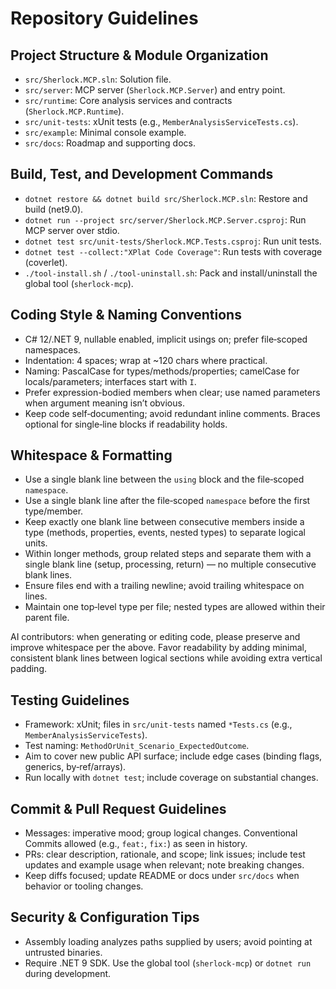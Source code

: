 # Repository Guidelines

## Project Structure & Module Organization
- `src/Sherlock.MCP.sln`: Solution file.
- `src/server`: MCP server (`Sherlock.MCP.Server`) and entry point.
- `src/runtime`: Core analysis services and contracts (`Sherlock.MCP.Runtime`).
- `src/unit-tests`: xUnit tests (e.g., `MemberAnalysisServiceTests.cs`).
- `src/example`: Minimal console example.
- `src/docs`: Roadmap and supporting docs.

## Build, Test, and Development Commands
- `dotnet restore && dotnet build src/Sherlock.MCP.sln`: Restore and build (net9.0).
- `dotnet run --project src/server/Sherlock.MCP.Server.csproj`: Run MCP server over stdio.
- `dotnet test src/unit-tests/Sherlock.MCP.Tests.csproj`: Run unit tests.
- `dotnet test --collect:"XPlat Code Coverage"`: Run tests with coverage (coverlet).
- `./tool-install.sh` / `./tool-uninstall.sh`: Pack and install/uninstall the global tool (`sherlock-mcp`).

## Coding Style & Naming Conventions
- C# 12/.NET 9, nullable enabled, implicit usings on; prefer file‑scoped namespaces.
- Indentation: 4 spaces; wrap at ~120 chars where practical.
- Naming: PascalCase for types/methods/properties; camelCase for locals/parameters; interfaces start with `I`.
- Prefer expression-bodied members when clear; use named parameters when argument meaning isn’t obvious.
- Keep code self‑documenting; avoid redundant inline comments. Braces optional for single‑line blocks if readability holds.

## Whitespace & Formatting
- Use a single blank line between the `using` block and the file‑scoped `namespace`.
- Use a single blank line after the file‑scoped `namespace` before the first type/member.
- Keep exactly one blank line between consecutive members inside a type (methods, properties, events, nested types) to separate logical units.
- Within longer methods, group related steps and separate them with a single blank line (setup, processing, return) — no multiple consecutive blank lines.
- Ensure files end with a trailing newline; avoid trailing whitespace on lines.
- Maintain one top‑level type per file; nested types are allowed within their parent file.

AI contributors: when generating or editing code, please preserve and improve whitespace per the above. Favor readability by adding minimal, consistent blank lines between logical sections while avoiding extra vertical padding.

## Testing Guidelines
- Framework: xUnit; files in `src/unit-tests` named `*Tests.cs` (e.g., `MemberAnalysisServiceTests`).
- Test naming: `MethodOrUnit_Scenario_ExpectedOutcome`.
- Aim to cover new public API surface; include edge cases (binding flags, generics, by‑ref/arrays).
- Run locally with `dotnet test`; include coverage on substantial changes.

## Commit & Pull Request Guidelines
- Messages: imperative mood; group logical changes. Conventional Commits allowed (e.g., `feat:`, `fix:`) as seen in history.
- PRs: clear description, rationale, and scope; link issues; include test updates and example usage when relevant; note breaking changes.
- Keep diffs focused; update README or docs under `src/docs` when behavior or tooling changes.

## Security & Configuration Tips
- Assembly loading analyzes paths supplied by users; avoid pointing at untrusted binaries.
- Require .NET 9 SDK. Use the global tool (`sherlock-mcp`) or `dotnet run` during development.
